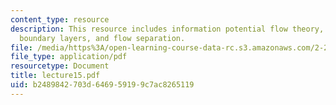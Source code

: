 ```yaml
---
content_type: resource
description: This resource includes information potential flow theory, form drag,
  boundary layers, and flow separation.
file: /media/https%3A/open-learning-course-data-rc.s3.amazonaws.com/2-20-marine-hydrodynamics-13-021-spring-2005/b2489842703d646959199c7ac8265119_lecture15.pdf
file_type: application/pdf
resourcetype: Document
title: lecture15.pdf
uid: b2489842-703d-6469-5919-9c7ac8265119
---
```

